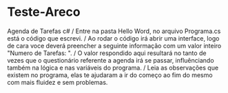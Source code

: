 # Teste-Areco
Agenda de Tarefas c# /
Entre na pasta Hello Word, no arquivo Programa.cs está o código que escrevi. / 
Ao rodar o código irá abrir uma interface, logo de cara voce deverá preencher a seguinte informação com um valor inteiro  "Numero de Tarefas: ". /
O valor respondido aqui resultará no tanto de vezes que o questionário referente a agenda irá se passar, influênciando também na lógica e nas variáveis do programa. /
Leia as observações que existem no programa, elas te ajudaram a ir do começo ao fim do mesmo com mais fluidez e sem problemas.
